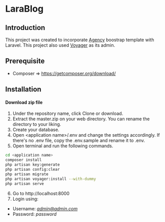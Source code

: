 
# LaraBlog

## Introduction

This project was created to incorporate [Agency](https://startbootstrap.com/template-overviews/agency/) boostrap template with Laravel. This project also used [Voyager](https://laravelvoyager.com/) as its admin.

## Prerequisite
* Composer => https://getcomposer.org/download/

## Installation
#### Download zip file
1. Under the repository name, click Clone or download.
2. Extract the master.zip on your web directory. You can rename the directory to your liking.
3. Create your database.
4. Open \<application name>/.env and change the settings accordingly. If there's no .env file, copy the .env.sample and rename it to .env.
5. Open terminal and run the following commands.
```sh
cd <application name>
composer install
php artisan key:generate
php artisan config:clear
php artisan migrate
php artisan voyager:install --with-dummy
php artisan serve
```
6. Go to http://localhost:8000
7. Login using:
 * Username: *admin@admin.com*
 * Password: *password*

